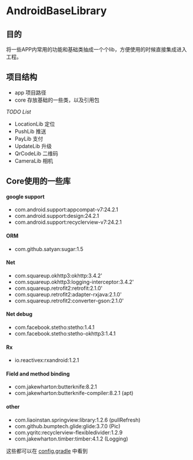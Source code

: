 # AndroidBaseLibrary

## 目的
  将一些APP内常用的功能和基础类抽成一个个lib，方便使用的时候直接集成进入工程。

## 项目结构

- app  项目路径
- core 存放基础的一些类，以及引用包

*TODO List*
  
- LocationLib 定位
- PushLib     推送
- PayLib      支付
- UpdateLib   升级
- QrCodeLib   二维码
- CameraLib   相机

## Core使用的一些库

#### google support 
- com.android.support:appcompat-v7:24.2.1
- com.android.support:design:24.2.1
- com.android.support:recyclerview-v7:24.2.1

#### ORM
- com.github.satyan:sugar:1.5

#### Net
- com.squareup.okhttp3:okhttp:3.4.2'
- com.squareup.okhttp3:logging-interceptor:3.4.2'
- com.squareup.retrofit2:retrofit:2.1.0'
- com.squareup.retrofit2:adapter-rxjava:2.1.0'
- com.squareup.retrofit2:converter-gson:2.1.0'

#### Net debug
- com.facebook.stetho:stetho:1.4.1
- com.facebook.stetho:stetho-okhttp3:1.4.1

#### Rx
- io.reactivex:rxandroid:1.2.1

#### Field and method binding
- com.jakewharton:butterknife:8.2.1
- com.jakewharton:butterknife-compiler:8.2.1 (apt)

#### other
- com.liaoinstan.springview:library:1.2.6 (pullRefresh)
- com.github.bumptech.glide:glide:3.7.0 (Pic)
- com.yqritc:recyclerview-flexibledivider:1.2.9
- com.jakewharton.timber:timber:4.1.2 (Logging)

这些都可以在 [config.gradle](https://github.com/tanxiaoluo/AndroidBaseLibrary/blob/master/config.gradle) 中看到